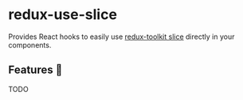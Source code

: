 # redux-use-slice

Provides React hooks to easily use [redux-toolkit slice](https://redux-toolkit.js.org/api/createSlice) directly in your components.

## Features 🎸

TODO
